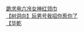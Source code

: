 [跪求电六冷女神红领巾](http://tieba.baidu.com/p/3515004186?see_lz=1&pn=)   
[【树洞向】玩男号我招你惹你了](http://tieba.baidu.com/p/3514723113?see_lz=1&pn=)   
[【华乾](http://tieba.baidu.com/p/3516295990?see_lz=1&pn=)   
